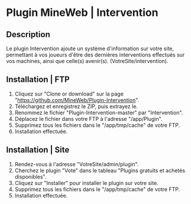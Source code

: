 # Plugin MineWeb | Intervention

## Description
Le plugin Intervention ajoute un système d'information sur votre site, permettant à vos joueurs d'être des dernières interventions effectués sur vos machines, ainsi que celle(s) avenir(s). (VotreSite/intervention).

## Installation | FTP
1. Cliquez sur "Clone or download" sur la page "https://github.com/MineWeb/Plugin-Intervention".
2. Téléchargez et enregistrez le ZIP, puis extrayez le.
3. Renommez le fichier "Plugin-Intervention-master" par "Intervention".
4. Déplacez le fichier dans votre FTP à l'adresse "/app/Plugin".
5. Supprimez tous les fichiers dans le "/app/tmp/cache" de votre FTP.
6. Installation effectuée.

## Installation | Site
1. Rendez-vous à l'adresse "VotreSite/admin/plugin".
2. Cherchez le plugin "Vote" dans le tableau "Plugins gratuits et achetés disponibles".
3. Cliquez sur "Installer" pour installer le plugin sur votre site.
4. Supprimez tous les fichiers dans le "/app/tmp/cache" de votre FTP.
5. Installation effectuée.
